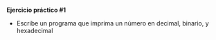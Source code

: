 **Ejercicio práctico #1**

- Escribe un programa que imprima un número en decimal, binario, y hexadecimal
